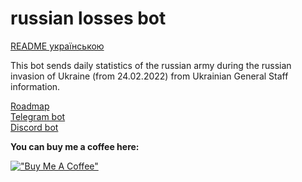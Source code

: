 # russian losses bot

[README українською](README_UA.md)

This bot sends daily statistics of the russian army during the russian invasion of Ukraine (from 24.02.2022) from Ukrainian General Staff information.

[Roadmap](ROADMAP.md) <br>
[Telegram bot](https://t.me/shoporusnibot) <br>
[Discord bot](https://discord.com/api/oauth2/authorize?client_id=1121874147803418644&permissions=3072&scope=bot) <br>


**You can buy me a coffee here:**

[!["Buy Me A Coffee"](https://www.buymeacoffee.com/assets/img/custom_images/yellow_img.png)](https://www.buymeacoffee.com/ozgreat)
